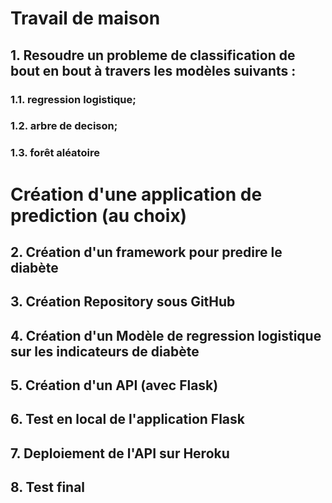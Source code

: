 # Travail de maison
## 1. Resoudre un probleme de classification de bout en bout à travers les modèles suivants :

### 1.1. regression logistique; 
### 1.2. arbre de decison;
### 1.3. forêt aléatoire


# Création d'une application de prediction (au choix)

## 2. Création d'un framework pour predire le diabète

## 3. Création Repository sous GitHub
 
## 4. Création d'un Modèle de regression logistique sur les indicateurs de diabète 

## 5. Création d'un API (avec Flask)

## 6. Test en local de l'application Flask

## 7. Deploiement de l'API sur Heroku

## 8. Test final

